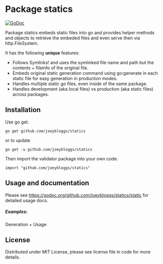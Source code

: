 Package statics
===============

[![GoDoc](https://godoc.org/github.com/joeybloggs/statics/static?status.svg)](https://godoc.org/github.com/joeybloggs/statics/static)

Package statics embeds static files into go and provides helper methods and objects to retrieve the embeded files and even serve then via http.FileSystem.

It has the following **unique** features:

-   Follows Symlinks! and uses the symlinked file name and path but the contents + fileinfo of the original file.
-   Embeds original static generation command using go:generate in each static file for easy generation in production modes.
-   Handles multiple static go files, even inside of the same package.
-   Handles development (aka local files) vs production (aka static files) across packages.

Installation
------------

Use go get.

	go get github.com/joeybloggs/statics

or to update

	go get -u github.com/joeybloggs/statics

Then import the validator package into your own code.

	import "github.com/joeybloggs/statics"

Usage and documentation
------

Please see https://godoc.org/github.com/joeybloggs/statics/static for detailed usage docs.

##### Examples:

Generation + Usage

License
------
Distributed under MIT License, please see license file in code for more details.
